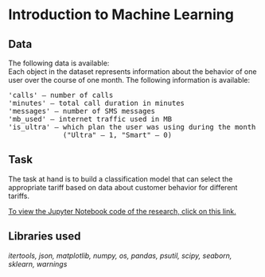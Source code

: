# Introduction to Machine Learning
## Data
The following data is available:<br>
Each object in the dataset represents information about the behavior of one user over the course of one month. The following information is available:
<pre>'calls' — number of calls
'minutes' — total call duration in minutes
'messages' — number of SMS messages
'mb_used' — internet traffic used in MB
'is_ultra' — which plan the user was using during the month
             ("Ultra" — 1, "Smart" — 0)</pre>

## Task
The task at hand is to build a classification model that can select the appropriate tariff based on data about customer behavior for different tariffs.

<a href="https://github.com/DimaDoesCode/Yandex_Practicum-Introduction_to_Machine_Learning/raw/master/introduction_to_ml/Introduction_to_Machine_Learning.ipynb">To view the Jupyter Notebook code of the research, click on this link.</a>

## Libraries used
<i>itertools, json, matplotlib, numpy, os, pandas, psutil, scipy, seaborn, sklearn, warnings</i>